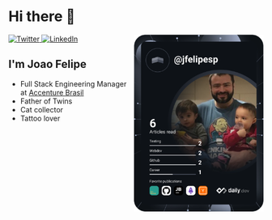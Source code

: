 # Hi there 👋

<div align="left">
  <a href="https://twitter.com/jfelipesp">
    <img
      src="https://img.shields.io/twitter/follow/jfelipesp?label=Twitter&logo=twitter&style=flat-square&color=1da1f2&logoColor=ffffff"
      alt="Twitter"
    />
  </a>
  <a href="https://www.linkedin.com/in/jfelipesp/">
    <img
      src="https://img.shields.io/static/v1?logo=linkedin&style=flat-square&color=0072b1&label=LinkedIn&message=%E2%98%86"
      alt="LinkedIn"
    />
  </a>

  <a href="https://app.daily.dev/jfelipesp" target="_blank">
    <img
      width="256"
      align="right"
      src="https://raw.githubusercontent.com/joao-felipe-santoro/joao-felipe-santoro/devcard/devcard.svg"
    />
  </a>
</div>

## I'm Joao Felipe

- Full Stack Engineering Manager  at [Accenture Brasil](https://www.accenture.com/br-pt)
- Father of Twins
- Cat collector
- Tattoo lover
